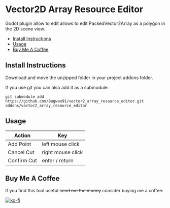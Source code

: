 # Vector2D Array Resource Editor
Godot plugin allow to edit allows to edit PackedVector2Array as a polygon in the 2D scene view.

- [Install Instructions](#install-instructions)
- [Usage](#usage)
- [Buy Me A Coffee](#buy-me-a-coffee)

## Install Instructions
Download and move the unzipped folder in your project addons folder.

If you use git you can also add it as a submodule:

`git submodule add https://github.com/Bugwan91/vector2_array_resource_editor.git addons/vector2_array_resource_editor`

## Usage

|Action|Key|
|-|-|
|Add Point|left mouse click|
|Cancel Cut|right mouse click|
|Confirm Cut|enter / return|

## Buy Me A Coffee

If you find this tool useful ~~send me the munny~~ consider buying me a coffee:

[![ko-fi](https://ko-fi.com/img/githubbutton_sm.svg)](https://ko-fi.com/romanmovchan)
